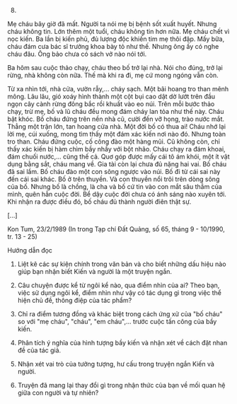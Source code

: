8.

Mẹ cháu bây giờ đã mất. Người ta nói mẹ bị bệnh sốt xuất huyết. Nhưng cháu không tin. Lớn thêm một tuổi, cháu không tin hơn nữa. Mẹ cháu chết vì nọc kiến. Ba lần bị kiến phủ, đủ lượng độc khiến tim mẹ thôi đập. Mấy bữa, cháu đám cưa bác sĩ trưởng khoa bày tỏ như thế. Nhưng ông ấy có nghe cháu đâu. Ông bảo chưa có sách vở nào nói tới.

Ba hôm sau cuộc thảo chạy, cháu theo bố trở lại nhà. Nói cho đúng, trở lại rừng, nhà không còn nữa. Thế mà khi ra đi, mẹ cứ mong ngóng vẫn còn.

Từ xa nhìn tới, nhà cửa, vườn rẫy,... cháy sạch. Một bãi hoang tro than mênh mông. Lâu lâu, gió xoáy hình thành một cột bụi cao dật dờ lướt trên đầu ngọn cây cành rừng đông bắc rồi khuất vào eo núi. Trên mỗi bước thảo chạy, trừ mẹ, bố và lũ cháu đều mong đám cháy lan tỏa như thế này. Cháu bật khóc. Bố cháu đứng trên nền nhà cũ, cười đến vỡ họng, trào nước mắt. Thẳng một trận lớn, tan hoang cửa nhà. Một đời bố có thua ai! Cháu nhớ lại lời mẹ, cúi xuống, mong tìm thấy một đám xác kiến nơi nào đó. Nhưng toàn tro than. Cháu đứng cuộc, cố công đào một hàng mũi. Cũ không còn, chỉ thấy xác kiến bị hàm chìm bầy nhầy với bột nhão. Cháu chạy ra đám khoai, đám chuối nước,... cũng thế cả. Quơ góp được mấy cái tô ám khói, một ít vật dụng bằng sắt, cháu mang về. Gia tài còn lại chưa đủ nặng hai vai. Bố cháu đã sai lầm. Bố cháu đào một con sông ngược vào núi. Bố đi từ cái sai này đến cái sai khác. Bố ở trên thuyền. Và con thuyền nổi trôi trên dòng sông của bố. Nhưng bố là chồng, là cha và bố cứ tin vào con mắt sâu thẳm của mình, quên hẳn cuộc đời. Bể dậy cuộc đời chưa có ánh sáng nào xuyên tới. Khi nhận ra được điều đó, bố cháu đủ thành người điên thật sự.

[...]

Kon Tum, 23/2/1989
(In trong Tạp chí Đất Quảng, số 65, tháng 9 - 10/1990, tr. 13 - 25)

Hướng dẫn đọc

1. Liệt kê các sự kiện chính trong văn bản và cho biết những dấu hiệu nào giúp bạn nhận biết Kiến và người là một truyện ngắn.

2. Câu chuyện được kể từ ngôi kể nào, qua điểm nhìn của ai? Theo bạn, việc sử dụng ngôi kể, điểm nhìn như vậy có tác dụng gì trong việc thể hiện chủ đề, thông điệp của tác phẩm?

3. Chỉ ra điểm tương đồng và khác biệt trong cách ứng xử của "bố cháu" so với "mẹ cháu", "cháu", "em cháu",... trước cuộc tấn công của bầy kiến.

4. Phân tích ý nghĩa của hình tượng bầy kiến và nhận xét về cách đặt nhan đề của tác giả.

5. Nhận xét vai trò của tưởng tượng, hư cấu trong truyện ngắn Kiến và người.

6. Truyện đã mang lại thay đổi gì trong nhận thức của bạn về mối quan hệ giữa con người và tự nhiên?